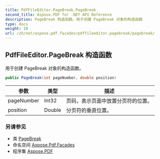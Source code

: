 ```yaml
---
title: PdfFileEditor.PageBreak.PageBreak
second_title: Aspose.PDF for .NET API Reference
description: PageBreak 构造函数。用于创建 PageBreak 对象的构造函数
type: docs
weight: 10
url: /zh/net/aspose.pdf.facades/pdffileeditor.pagebreak/pagebreak/
---
```

## PdfFileEditor.PageBreak 构造函数

用于创建 PageBreak 对象的构造函数。

```csharp
public PageBreak(int pageNumber, double position)
```

| 参数 | 类型 | 描述 |
| --- | --- | --- |
| pageNumber | Int32 | 页码，表示页面中放置分页符的位置。 |
| position | Double | 分页符的垂直位置。 |

### 另请参见

* 类 [PageBreak](../)
* 命名空间 [Aspose.Pdf.Facades](../../../aspose.pdf.facades/)
* 程序集 [Aspose.PDF](../../../)